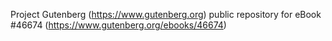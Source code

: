 Project Gutenberg (https://www.gutenberg.org) public repository for eBook #46674 (https://www.gutenberg.org/ebooks/46674)
